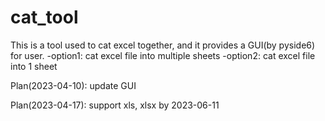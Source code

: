 # cat_tool

This is a tool used to cat excel together, and it provides a GUI(by pyside6) for user.
-option1: cat excel file into multiple sheets
-option2: cat excel file into 1 sheet

Plan(2023-04-10): update GUI

Plan(2023-04-17): support xls, xlsx by 2023-06-11
